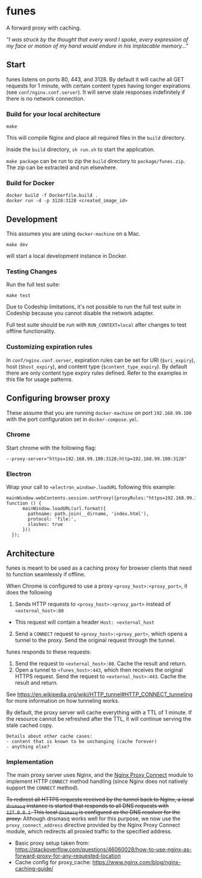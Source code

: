 # funes

A forward proxy with caching.

*"I was struck by the thought that every word I spoke, every expression of my face or motion of my hand would endure in his implacable memory..."*

## Start

funes listens on ports 80, 443, and 3128. By default it will cache all GET requests for 1 minute, with certain content types having longer expirations (see `conf/nginx.conf.server`). It will serve stale responses indefinitely if there is no network connection.

### Build for your local architecture

```
make
```

This will compile Nginx and place all required files in the `build` directory.

Inside the `build` directory, `sh run.sh` to start the application.

`make package` can be run to zip the `build` directory to `package/funes.zip`. The zip can be extracted and run elsewhere.

### Build for Docker

```
docker build -f Dockerfile.build .
docker run -d -p 3128:3128 <created_image_id>
```

## Development

This assumes you are using `docker-machine` on a Mac.

```
make dev
```

will start a local development instance in Docker.

### Testing Changes

Run the full test suite:

```
make test
```

Due to Codeship limitations, it's not possible to run the full test suite in Codeship because you cannot disable the network adapter.

Full test suite should be run with `RUN_CONTEXT=local` after changes to test offline functionality.

### Customizing expiration rules

In `conf/nginx.conf.server`, expiration rules can be set for URI (`$uri_expiry`), host (`$host_expiry`), and content type (`$content_type_expiry`). By default there are only content type expiry rules defined. Refer to the examples in this file for usage patterns.

## Configuring browser proxy

These assume that you are running `docker-machine` on port `192.168.99.100` with the port configuration set in `docker-compose.yml`.

### Chrome

Start chrome with the following flag:
```
--proxy-server="https=192.168.99.100:3128;http=192.168.99.100:3128"
```

### Electron

Wrap your call to `<electron_window>.loadURL` following this example:
```
mainWindow.webContents.session.setProxy({proxyRules:"https=192.168.99.100:3128;http=192.168.99.100:3128"}, function () {
      mainWindow.loadURL(url.format({
        pathname: path.join(__dirname, 'index.html'),
        protocol: 'file:',
        slashes: true
      }))
  });
```

## Architecture

funes is meant to be used as a caching proxy for browser clients that need to function seamlessly if offline.

When Chrome is configured to use a proxy `<proxy_host>:<proxy_port>`, it does the following
1. Sends HTTP requests to `<proxy_host>:<proxy_port>` instead of `<external_host>:80`
  - This request will contain a header `Host: <external_host`
2. Send a `CONNECT` request to `<proxy_host>:<proxy_port>`, which opens a tunnel to the proxy. Send the original request through the tunnel.

funes responds to these requests:
1. Send the request to `<external_host>:80`. Cache the result and return.
2. Open a tunnel to `<funes_host>:443`, which then receives the original HTTPS request. Send the request to `<external_host>:443`. Cache the result and return.

See https://en.wikipedia.org/wiki/HTTP_tunnel#HTTP_CONNECT_tunneling for more information on how tunneling works.

By default, the proxy server will cache everything with a TTL of 1 minute. If the resource cannot be refreshed after the TTL, it will continue serving the stale cached copy.

```
Details about other cache cases:
- content that is known to be unchanging (cache forever)
- anything else?
```

### Implementation

The main proxy server uses Nginx, and the [Nginx Proxy Connect](https://github.com/chobits/ngx_http_proxy_connect_module) module to implement HTTP `CONNECT` method handling (since Nginx does not natively support the `CONNECT` method).

~~To redirect all HTTPS requests received by the tunnel back to Nginx, a local `dnsmasq` instance is started that responds to all DNS requests with `127.0.0.1`. This local `dnsmasq` is configured as the DNS resolver for the proxy.~~ Although dnsmasq works well for this purpose, we now use the `proxy_connect_address` directive provided by the Nginx Proxy Connect module, which redirects all proxied traffic to the specified address.

- Basic proxy setup taken from: https://stackoverflow.com/questions/46060028/how-to-use-nginx-as-forward-proxy-for-any-requested-location
- Cache config for proxy_cache: https://www.nginx.com/blog/nginx-caching-guide/
